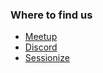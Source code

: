 ### Where to find us

* [Meetup](https://www.meetup.com/OWASP-Sofia-Chapter/)
* [Discord](https://discord.com/channels/849266967856414731/981867323298312223)
* [Sessionize](https://sessionize.com/owasp-sofia/)
